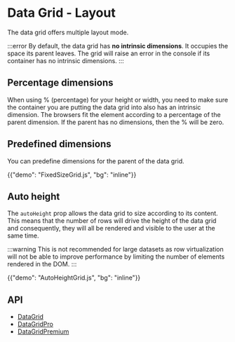 # Data Grid - Layout

<p class="description">The data grid offers multiple layout mode.</p>

:::error
By default, the data grid has **no intrinsic dimensions**. It occupies the space its parent leaves.
The grid will raise an error in the console if its container has no intrinsic dimensions.
:::

## Percentage dimensions

When using % (percentage) for your height or width, you need to make sure the container you are putting the data grid into also has an intrinsic dimension.
The browsers fit the element according to a percentage of the parent dimension.
If the parent has no dimensions, then the % will be zero.

## Predefined dimensions

You can predefine dimensions for the parent of the data grid.

{{"demo": "FixedSizeGrid.js", "bg": "inline"}}

## Auto height

The `autoHeight` prop allows the data grid to size according to its content.
This means that the number of rows will drive the height of the data grid and consequently, they will all be rendered and visible to the user at the same time.

:::warning
This is not recommended for large datasets as row virtualization will not be able to improve performance by limiting the number of elements rendered in the DOM.
:::

{{"demo": "AutoHeightGrid.js", "bg": "inline"}}

## API

- [DataGrid](/x/api/data-grid/data-grid/)
- [DataGridPro](/x/api/data-grid/data-grid-pro/)
- [DataGridPremium](/x/api/data-grid/data-grid-premium/)
